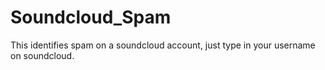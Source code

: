 # Soundcloud_Spam
This identifies spam on a soundcloud account, just type in your username on soundcloud.
